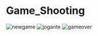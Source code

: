 # Game_Shooting
![newgame](https://user-images.githubusercontent.com/83471539/142259682-3f8cefe3-554a-46a2-85a7-068e369332bd.jpg)
![jogante](https://user-images.githubusercontent.com/83471539/142259686-295782de-ae3c-480d-a9fb-a3cdd706fce9.jpg)
![gameover](https://user-images.githubusercontent.com/83471539/142259688-8ff55f8b-dff6-476f-940f-f1db5d2116a9.png)
